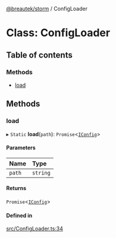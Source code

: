 [@breautek/storm](../README.md) / ConfigLoader

# Class: ConfigLoader

## Table of contents

### Methods

- [load](ConfigLoader.md#load)

## Methods

### load

▸ `Static` **load**(`path`): `Promise`<[`IConfig`](../interfaces/IConfig.md)\>

#### Parameters

| Name | Type |
| :------ | :------ |
| `path` | `string` |

#### Returns

`Promise`<[`IConfig`](../interfaces/IConfig.md)\>

#### Defined in

[src/ConfigLoader.ts:34](https://github.com/breautek/storm/blob/5fbba2d/src/ConfigLoader.ts#L34)
